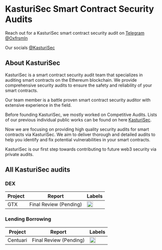 # KasturiSec Smart Contract Security Audits

Reach out for a KasturiSec smart contract security audit on [Telegram @Oxfrsmln](https://t.me/Oxfrsmln)

Our socials [@KasturiSec](https://x.com/KasturiSec)

## About KasturiSec

KasturiSec is a smart contract security audit team that specializes in auditing smart contracts on the Ethereum blockchain.
We provide comprehensive security audits to ensure the safety and reliability of your smart contracts.

Our team member is a battle proven smart contract security auditor with extensive experience in the field.

Before founding KasturiSec, we mostly worked on Competitive Audits.
Lists of our previous individual public works can be found on here [KasturiSec](https://audits.sherlock.xyz/watson/KasturiSec).

Now we are focusing on providing high quality security audits for smart contracts via KasturiSec.
We aim to deliver thorough and detailed audits to help you identify and fix potential vulnerabilities in your smart contracts.

KasturiSec is our first step towards contributing to future web3 security via private audits.

## All KasturiSec audits

### DEX

| Project           | Report                                                               | Labels                                                                                      |
| ----------------- | -------------------------------------------------------------------- | ------------------------------------------------------------------------------------------- |
| GTX               | Final Review (Pending)                                               | <img height="20" src="https://img.shields.io/badge/-Solidity-63698d?style=flat" />          |

### Lending Borrowing

| Project           | Report                                                               | Labels                                                                                      |
| ----------------- | -------------------------------------------------------------------- | ------------------------------------------------------------------------------------------- |
| Centuari          | Final Review (Pending)                                               | <img height="20" src="https://img.shields.io/badge/-Solidity-63698d?style=flat" />          |
